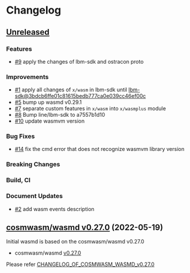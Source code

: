 # Changelog

## [Unreleased](https://github.com/line/wasmd/tree/HEAD)

### Features
* [\#9](https://github.com/line/wasmd/pull/9) apply the changes of lbm-sdk and ostracon proto

### Improvements
* [\#1](https://github.com/line/wasmd/pull/1) apply all changes of `x/wasm` in lbm-sdk until [lbm-sdk@3bdcb6ffe01c81615bedb777ca0e039cc46ef00c](https://github.com/line/lbm-sdk/tree/3bdcb6ffe01c81615bedb777ca0e039cc46ef00c)
* [\#5](https://github.com/line/wasmd/pull/5) bump up wasmd v0.29.1
* [\#7](https://github.com/line/wasmd/pull/7) separate custom features in `x/wasm` into `x/wasmplus` module
* [\#8](https://github.com/line/wasmd/pull/8) Bump line/lbm-sdk to a7557b1d10
* [\#10](https://github.com/line/wasmd/pull/10) update wasmvm version

### Bug Fixes
* [\#14](https://github.com/line/wasmd/pull/14) fix the cmd error that does not recognize wasmvm library version

### Breaking Changes

### Build, CI

### Document Updates
* [\#2](https://github.com/line/wasmd/pull/2) add wasm events description


## [cosmwasm/wasmd v0.27.0](https://github.com/CosmWasm/wasmd/blob/v0.27.0/CHANGELOG.md) (2022-05-19)
Initial wasmd is based on the cosmwasm/wasmd v0.27.0

* cosmwasm/wasmd [v0.27.0](https://github.com/CosmWasm/wasmd/releases/tag/v0.27.0)

Please refer [CHANGELOG_OF_COSMWASM_WASMD_v0.27.0](https://github.com/CosmWasm/wasmd/blob/v0.27.0/CHANGELOG.md)
